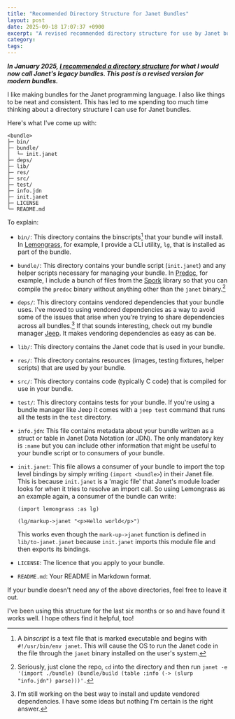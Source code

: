 ```yaml
---
title: "Recommended Directory Structure for Janet Bundles"
layout: post
date: 2025-09-18 17:07:37 +0900
excerpt: "A revised recommended directory structure for use by Janet bundle authors."
category: 
tags: 
---
```


**_In January 2025, [I recommended a directory structure][recommend] for what I
would now call Janet's legacy bundles. This post is a revised version for modern
bundles._**

[recommend]: https://articles.inqk.net/2025/01/09/janet-dir-structure.html "Read
the article 'Recommended Directory Structure for Janet Packages'."

I like making bundles for the Janet programming language. I also like things to
be neat and consistent. This has led to me spending too much time thinking about
a directory structure I can use for Janet bundles.

Here's what I've come up with:

```
<bundle>
├─ bin/
├─ bundle/
│  └─ init.janet
├─ deps/
├─ lib/
├─ res/
├─ src/
├─ test/
├─ info.jdn
├─ init.janet
├─ LICENSE
└─ README.md
```

To explain:

- `bin/`: This directory contains the binscripts[^bs] that your bundle will
  install. In [Lemongrass][lg], for example, I provide a CLI utility, `lg`,
  that is installed as part of the bundle.

[lg]: https://github.com/pyrmont/lemongrass "Visit the GitHub repository for the
Lemongrass bundle."

- `bundle/`: This directory contains your bundle script (`init.janet`) and any
  helper scripts necessary for managing your bundle. In [Predoc][pr], for
  example, I include a bunch of files from the [Spork][sp] library so that you
  can compile the `predoc` binary without anything other than the `janet`
  binary.[^compile]

[pr]: https://github.com/pyrmont/predoc "Visit the GitHub repository for the
Predoc bundle."

[sp]: https://github.com/janet-lang/spork "Visit the GitHub repository for the
Spork bundle."

- `deps/`: This directory contains vendored dependencies that your bundle uses.
  I've moved to using vendored dependencies as a way to avoid some of the issues
  that arise when you’re trying to share dependencies across all bundles.[^vend]
  If that sounds interesting, check out my bundle manager [Jeep][jp]. It makes
  vendoring dependencies as easy as can be.

[jp]: https://github.com/pyrmont/jeep "Visit the GitHub repository for the Jeep
bundle."

- `lib/`: This directory contains the Janet code that is used in your bundle.

- `res/`: This directory contains resources (images, testing fixtures, helper
  scripts) that are used by your bundle.

- `src/`: This directory contains code (typically C code) that is compiled for
  use in your bundle.

- `test/`: This directory contains tests for your bundle. If you're using a
  bundle manager like Jeep it comes with a `jeep test` command that runs all the
  tests in the `test` directory.

- `info.jdn`: This file contains metadata about your bundle written as a struct
  or table in Janet Data Notation (or JDN). The only mandatory key is `:name`
  but you can include other information that might be useful to your bundle
  script or to consumers of your bundle.

- `init.janet`: This file allows a consumer of your bundle to import the top
  level bindings by simply writing `(import <bundle>`) in their Janet file.
  This is because `init.janet` is a 'magic file' that Janet's module loader
  looks for when it tries to resolve an import call. So using Lemongrass as an
  example again, a consumer of the bundle can write:

  ```janet
  (import lemongrass :as lg)
  
  (lg/markup->janet "<p>Hello world</p>")
  ```

  This works even though the `mark-up->janet` function is defined in
  `lib/to-janet.janet` because `init.janet` imports this module file and then
  exports its bindings.

- `LICENSE`: The licence that you apply to your bundle.

- `README.md`: Your README in Markdown format.

If your bundle doesn't need any of the above directories, feel free to leave it
out.

I've been using this structure for the last six months or so and have found it
works well. I hope others find it helpful, too!

[^bs]: A _binscript_ is a text file that is marked executable and begins with
`#!/usr/bin/env janet`. This will cause the OS to run the Janet code in the file
through the `janet` binary installed on the user's system.

[^vend]: I’m still working on the best way to install and update vendored
dependencies. I have some ideas but nothing I’m certain is the right answer.

[^compile]: Seriously, just clone the repo, `cd` into the directory and then run
`janet -e '(import ./bundle) (bundle/build (table :info (-> (slurp "info.jdn") parse)))'.`
